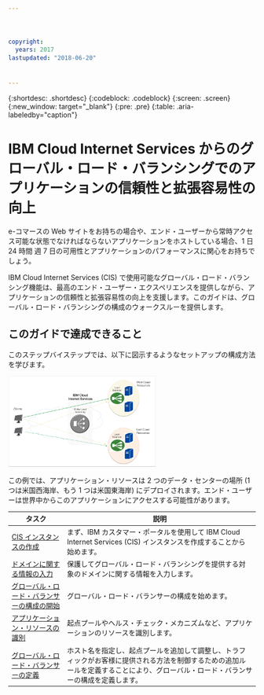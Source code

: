 ```yaml
---



copyright:
  years: 2017
lastupdated: "2018-06-20"


---
```


{:shortdesc: .shortdesc}
{:codeblock: .codeblock}
{:screen: .screen}
{:new_window: target="_blank"}
{:pre: .pre}
{:table: .aria-labeledby="caption"}

# IBM Cloud Internet Services からのグローバル・ロード・バランシングでのアプリケーションの信頼性と拡張容易性の向上
e-コマースの Web サイトをお持ちの場合や、エンド・ユーザーから常時アクセス可能な状態でなければならないアプリケーションをホストしている場合、1 日 24 時間 週 7 日の可用性とアプリケーションのパフォーマンスに関心をお持ちでしょう。 

IBM Cloud Internet Services (CIS) で使用可能なグローバル・ロード・バランシング機能は、最高のエンド・ユーザー・エクスペリエンスを提供しながら、アプリケーションの信頼性と拡張容易性の向上を支援します。このガイドは、グローバル・ロード・バランシングの構成のウォークスルーを提供します。  

## このガイドで達成できること

このステップバイステップでは、以下に図示するようなセットアップの構成方法を学びます。

<img src="images/Reliability1.png" alt="図" style="width: 300px;"/>

この例では、アプリケーション・リソースは 2 つのデータ・センターの場所 (1 つは米国西海岸、もう 1 つは米国東海岸) にデプロイされます。エンド・ユーザーは世界中からこのアプリケーションにアクセスする可能性があります。 

タスク  | 説明 
------------- | -------------
[CIS インスタンスの作成](create-cis.html) | まず、IBM カスタマー・ポータルを使用して IBM Cloud Internet Services (CIS) インスタンスを作成することから始めます。
[ドメインに関する情報の入力](input-domain.html) | 保護してグローバル・ロード・バランシングを提供する対象のドメインに関する情報を入力します。
[グローバル・ロード・バランサーの構成の開始](begin-config.html) | グローバル・ロード・バランサーの構成を始めます。
[アプリケーション・リソースの識別](identify-app-resources.html) | 起点プールやヘルス・チェック・メカニズムなど、アプリケーションのリソースを識別します。
[グローバル・ロード・バランサーの定義](define-global-lb.html) | ホスト名を指定し、起点プールを追加して調整し、トラフィックがお客様に提供される方法を制御するための追加ルールを定義することにより、グローバル・ロード・バランサーの構成を定義します。
